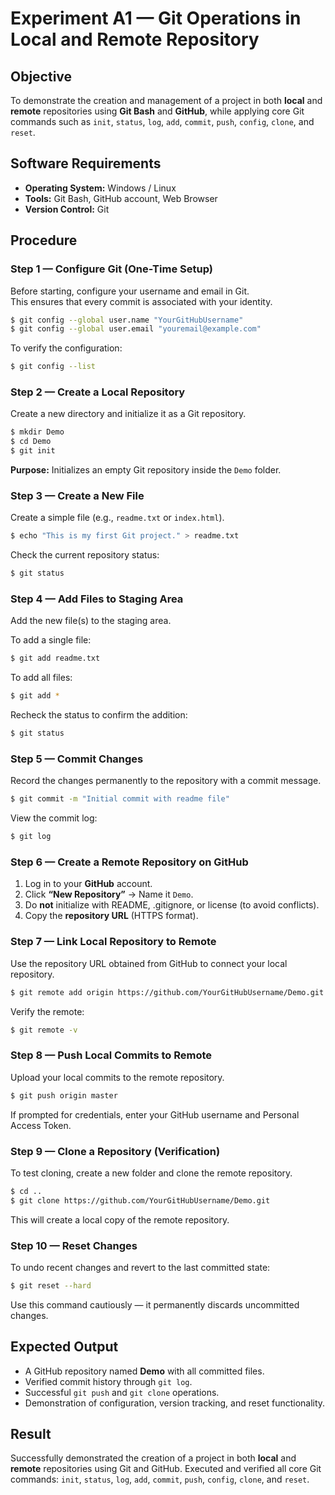 #  Experiment A1 — Git Operations in Local and Remote Repository 

## **Objective**
To demonstrate the creation and management of a project in both **local** and **remote** repositories using **Git Bash** and **GitHub**, while applying core Git commands such as `init`, `status`, `log`, `add`, `commit`, `push`, `config`, `clone`, and `reset`.

 

## **Software Requirements**
- **Operating System:** Windows / Linux
- **Tools:** Git Bash, GitHub account, Web Browser
- **Version Control:** Git
 

## **Procedure**

### **Step 1 — Configure Git (One-Time Setup)**
Before starting, configure your username and email in Git.  
This ensures that every commit is associated with your identity.

```bash
$ git config --global user.name "YourGitHubUsername"
$ git config --global user.email "youremail@example.com"
``` 

To verify the configuration:

```bash
$ git config --list
```
 

### **Step 2 — Create a Local Repository**

Create a new directory and initialize it as a Git repository.

```bash
$ mkdir Demo
$ cd Demo
$ git init
```

**Purpose:** Initializes an empty Git repository inside the `Demo` folder.

 

### **Step 3 — Create a New File**

Create a simple file (e.g., `readme.txt` or `index.html`).

```bash
$ echo "This is my first Git project." > readme.txt
```

Check the current repository status:

```bash
$ git status
```
 
 

### **Step 4 — Add Files to Staging Area**

Add the new file(s) to the staging area.

To add a single file:

```bash
$ git add readme.txt
```

To add all files:

```bash
$ git add *
```

Recheck the status to confirm the addition:

```bash
$ git status
```

 

### **Step 5 — Commit Changes**

Record the changes permanently to the repository with a commit message.

```bash
$ git commit -m "Initial commit with readme file"
```

View the commit log:

```bash
$ git log
```

 
### **Step 6 — Create a Remote Repository on GitHub**

1. Log in to your **GitHub** account.
2. Click **“New Repository”** → Name it `Demo`.
3. Do **not** initialize with README, .gitignore, or license (to avoid conflicts).
4. Copy the **repository URL** (HTTPS format).
 

### **Step 7 — Link Local Repository to Remote**

Use the repository URL obtained from GitHub to connect your local repository.

```bash
$ git remote add origin https://github.com/YourGitHubUsername/Demo.git
```

Verify the remote:

```bash
$ git remote -v
```
 
### **Step 8 — Push Local Commits to Remote**

Upload your local commits to the remote repository.

```bash
$ git push origin master
```

If prompted for credentials, enter your GitHub username and Personal Access Token.

 

### **Step 9 — Clone a Repository (Verification)**

To test cloning, create a new folder and clone the remote repository.

```bash
$ cd ..
$ git clone https://github.com/YourGitHubUsername/Demo.git
```

This will create a local copy of the remote repository.

 

### **Step 10 — Reset Changes**

To undo recent changes and revert to the last committed state:

```bash
$ git reset --hard
```

Use this command cautiously — it permanently discards uncommitted changes.
 

## **Expected Output**

* A GitHub repository named **Demo** with all committed files.
* Verified commit history through `git log`.
* Successful `git push` and `git clone` operations.
* Demonstration of configuration, version tracking, and reset functionality.

 

## **Result**

Successfully demonstrated the creation of a project in both **local** and **remote** repositories using Git and GitHub.
Executed and verified all core Git commands:
`init`, `status`, `log`, `add`, `commit`, `push`, `config`, `clone`, and `reset`.

 
 
